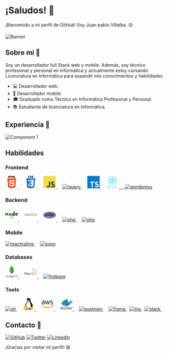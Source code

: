 # ¡Saludos! 👋

¡Bienvenido a mi perfil de GitHub! Soy Juan pablo Villalba. 🟡

<img src="https://github.com/JuampaVLB/JuampaVLB/assets/89561539/4ab8a602-74f5-4125-be1d-df020f6b3b7f" alt="Banner"  />




## Sobre mí 🚀

Soy un desarrollador full Stack web y mobile. Además, soy técnico profesional y personal en informática y actualmente estoy cursando Licenciatura en Informática para expandir mis conocimientos y habilidades.

- 💻 Desarrollador web.
- 📱 Desarrollador mobile.
- 🎓 Graduado como Técnico en Informática Profesional y Personal.
- 📚 Estudiante de licenciatura en Informática.



## Experiencia 💼

![Component 1](https://github.com/JuampaVLB/JuampaVLB/assets/89561539/3bfc1585-cb1a-40b8-9541-e809ac5f353b)



## Habilidades

### Frontend

<p align="left">
 <a href="https://www.w3.org/html/" target="_blank" rel="noreferrer"> <img src="https://raw.githubusercontent.com/devicons/devicon/master/icons/html5/html5-original-wordmark.svg" alt="html5" width="40" height="40"/> </a>   &nbsp; &nbsp; <a href="https://www.w3schools.com/css/" target="_blank" rel="noreferrer"> <img src="https://raw.githubusercontent.com/devicons/devicon/master/icons/css3/css3-original-wordmark.svg" alt="css3" width="40" height="40"/> </a>   &nbsp; &nbsp; <a href="https://developer.mozilla.org/en-US/docs/Web/JavaScript" target="_blank" rel="noreferrer"> <img src="https://raw.githubusercontent.com/devicons/devicon/master/icons/javascript/javascript-original.svg" alt="javascript" width="40" height="40"/> </a>   &nbsp; &nbsp; <a href="https://developer.mozilla.org/en-US/docs/Web/JavaScript" target="_blank" rel="noreferrer"> <img src="https://static-00.iconduck.com/assets.00/jquery-icon-2018x2048-nrk2gcih.png" alt="jquery" width="40" height="40"/> </a>   &nbsp; &nbsp; <a href="https://www.typescriptlang.org/" target="_blank" rel="noreferrer"> <img src="https://raw.githubusercontent.com/devicons/devicon/master/icons/typescript/typescript-original.svg" alt="typescript" width="40" height="40"/> </a>   &nbsp; &nbsp; <a href="https://reactjs.org/" target="_blank" rel="noreferrer"> <img src="https://raw.githubusercontent.com/devicons/devicon/master/icons/react/react-original-wordmark.svg" alt="react" width="40" height="40"/> &nbsp; &nbsp;  <a href="https://www.w3.org/html/" target="_blank" rel="noreferrer"> <img src="https://cdn-icons-png.flaticon.com/512/174/174881.png" alt="wordpress" width="40" height="40"/> </a> </a> 
 </p>

### Backend

<p align="left">
 <a href="https://nodejs.org" target="_blank" rel="noreferrer"> <img src="https://raw.githubusercontent.com/devicons/devicon/master/icons/nodejs/nodejs-original-wordmark.svg" alt="nodejs" width="40" height="40"/> </a>   &nbsp; &nbsp; <a href="https://expressjs.com" target="_blank" rel="noreferrer"> <img src="https://raw.githubusercontent.com/devicons/devicon/master/icons/express/express-original-wordmark.svg" alt="express" width="40" height="40"/> </a>   &nbsp; &nbsp;  <a href="https://www.php.net" target="_blank" rel="noreferrer"> <img src="https://raw.githubusercontent.com/devicons/devicon/master/icons/php/php-original.svg" alt="php" width="40" height="40"/> </a> &nbsp; &nbsp; <a href="https://ejs.co/" target="_blank" rel="noreferrer"> <img src="https://cdn.icon-icons.com/icons2/2107/PNG/512/file_type_ejs_icon_130626.png" alt="php" width="40" height="40"/> </a> &nbsp; &nbsp; <a href="https://socket.io/" target="_blank" rel="noreferrer"> <img src="https://static-00.iconduck.com/assets.00/socket-io-icon-2048x2046-tx88w4en.png" alt="php" width="40" height="40"/> </a>
 </p>

### Mobile

<p align="left">
<a href="https://reactnative.dev/" target="_blank" rel="noreferrer"> <img src="https://reactnative.dev/img/header_logo.svg" alt="reactnative" width="40" height="40"/> </a>   &nbsp; &nbsp; <a href="https://expo.dev/" target="_blank" rel="noreferrer"> <img src="https://www.svgrepo.com/show/353722/expo.svg" alt="expo" width="40" height="40"/> </a>
 </p>


### Databases

<p align="left">
  <a href="https://www.mongodb.com/" target="_blank" rel="noreferrer"> <img src="https://raw.githubusercontent.com/devicons/devicon/master/icons/mongodb/mongodb-original-wordmark.svg" alt="mongodb" width="40" height="40"/> </a> &nbsp; &nbsp; <a href="https://www.mysql.com/" target="_blank" rel="noreferrer"> <img src="https://raw.githubusercontent.com/devicons/devicon/master/icons/mysql/mysql-original-wordmark.svg" alt="mysql" width="40" height="40"/> </a> &nbsp; &nbsp; <a href="https://firebase.google.com/" target="_blank" rel="noreferrer"> <img src="https://www.vectorlogo.zone/logos/firebase/firebase-icon.svg" alt="firebase" width="40" height="40"/> </a>
</p>

### Tools
<p align="left">
 <a href="https://git-scm.com/" target="_blank" rel="noreferrer"> <img src="https://www.vectorlogo.zone/logos/git-scm/git-scm-icon.svg" alt="git" width="40" height="40"/> </a>  &nbsp; &nbsp; <a href="https://www.linux.org/" target="_blank" rel="noreferrer"> <img src="https://raw.githubusercontent.com/devicons/devicon/master/icons/linux/linux-original.svg" alt="linux" width="40" height="40"/> </a>  &nbsp; &nbsp; <a href="https://aws.amazon.com" target="_blank" rel="noreferrer"> <img src="https://raw.githubusercontent.com/devicons/devicon/master/icons/amazonwebservices/amazonwebservices-original-wordmark.svg" alt="aws" width="40" height="40"/> </a>  &nbsp; &nbsp;  <a href="https://www.docker.com/" target="_blank" rel="noreferrer"> <img src="https://raw.githubusercontent.com/devicons/devicon/master/icons/docker/docker-original-wordmark.svg" alt="docker" width="40" height="40"/> </a>  &nbsp; &nbsp; <a href="https://postman.com" target="_blank" rel="noreferrer"> <img src="https://www.vectorlogo.zone/logos/getpostman/getpostman-icon.svg" alt="postman" width="40" height="40"/> </a>  &nbsp; &nbsp;  <a href="https://www.figma.com/" target="_blank" rel="noreferrer"> <img src="https://www.vectorlogo.zone/logos/figma/figma-icon.svg" alt="figma" width="40" height="40"/> </a>  &nbsp; <a href="https://www.atlassian.com/software/jira?&aceid=&adposition=&adgroup=140479881486&campaign=18442480203&creative=656562805651&device=c&keyword=jira&matchtype=e&network=g&placement=&ds_kids=p73335832032&ds_e=GOOGLE&ds_eid=700000001558501&ds_e1=GOOGLE&gad_source=1&gclid=Cj0KCQiA5fetBhC9ARIsAP1UMgHkTyd9nbCfe2s6_mAZ04pZI03vLBlOP_SJiWUzdfSg-Kh2RIw00kEaAhPwEALw_wcB&gclsrc=aw.ds" target="_blank" rel="noreferrer"> <img src="https://static-00.iconduck.com/assets.00/jira-icon-512x512-kkop6eik.png" alt="jira" width="40" height="40"/> </a> &nbsp; <a href="https://slack.com/" target="_blank" rel="noreferrer"> <img src="https://upload.wikimedia.org/wikipedia/commons/thumb/d/d5/Slack_icon_2019.svg/1024px-Slack_icon_2019.svg.png" alt="slack" width="40" height="40"/> </a>  &nbsp; &nbsp;
 </p>




## Contacto 📧

[![GitHub](https://img.shields.io/badge/GitHub-%2312100E.svg?&style=for-the-badge&logo=Github&logoColor=white)](https://github.com/JuampaVLB)
[![Twitter](https://img.shields.io/badge/Email-red?&style=for-the-badge&logo=mastodon&logoColor=white)](mailto:contact.juampavlb@gmail.com)
[![LinkedIn](https://img.shields.io/badge/LinkedIn-%230077B5.svg?&style=for-the-badge&logo=linkedin&logoColor=white)](https://www.linkedin.com/in/juanpablovillalba/)

¡Gracias por visitar mi perfil! 😄
